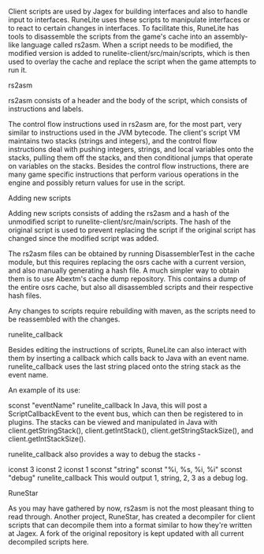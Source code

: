 Client scripts are used by Jagex for building interfaces and also to handle input to interfaces. RuneLite uses these scripts to manipulate interfaces or to react to certain changes in interfaces. To facilitate this, RuneLite has tools to disassemble the scripts from the game's cache into an assembly-like language called rs2asm. When a script needs to be modified, the modified version is added to runelite-client/src/main/scripts, which is then used to overlay the cache and replace the script when the game attempts to run it.

rs2asm

rs2asm consists of a header and the body of the script, which consists of instructions and labels.

The control flow instructions used in rs2asm are, for the most part, very similar to instructions used in the JVM bytecode. The client's script VM maintains two stacks (strings and integers), and the control flow instructions deal with pushing integers, strings, and local variables onto the stacks, pulling them off the stacks, and then conditional jumps that operate on variables on the stacks. Besides the control flow instructions, there are many game specific instructions that perform various operations in the engine and possibly return values for use in the script.

Adding new scripts

Adding new scripts consists of adding the rs2asm and a hash of the unmodified script to runelite-client/src/main/scripts. The hash of the original script is used to prevent replacing the script if the original script has changed since the modified script was added.

The rs2asm files can be obtained by running DisassemblerTest in the cache module, but this requires replacing the osrs cache with a current version, and also manually generating a hash file. A much simpler way to obtain them is to use Abextm's cache dump repository. This contains a dump of the entire osrs cache, but also all disassembled scripts and their respective hash files.

Any changes to scripts require rebuilding with maven, as the scripts need to be reassembled with the changes.

runelite_callback

Besides editing the instructions of scripts, RuneLite can also interact with them by inserting a callback which calls back to Java with an event name. runelite_callback uses the last string placed onto the string stack as the event name.

An example of its use:

sconst               "eventName"
runelite_callback
In Java, this will post a ScriptCallbackEvent to the event bus, which can then be registered to in plugins. The stacks can be viewed and manipulated in Java with client.getStringStack(), client.getIntStack(), client.getStringStackSize(), and client.getIntStackSize().

runelite_callback also provides a way to debug the stacks -

iconst               3
iconst               2
iconst               1
sconst               "string"
sconst               "%i, %s, %i, %i"
sconst               "debug"
runelite_callback
This would output 1, string, 2, 3 as a debug log.

RuneStar

As you may have gathered by now, rs2asm is not the most pleasant thing to read through. Another project, RuneStar, has created a decompiler for client scripts that can decompile them into a format similar to how they're written at Jagex. A fork of the original repository is kept updated with all current decompiled scripts here.